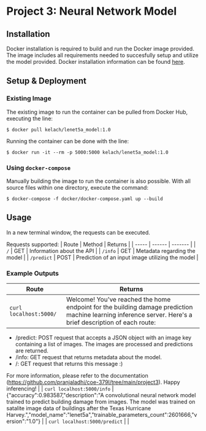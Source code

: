 # Project 3: Neural Network Model

## Installation

Docker installation is required to build and run the Docker image provided. The image includes all requirements needed to succesfully setup and utilize the model provided. Docker installation information can be found [here](https://docs.docker.com/engine/install/ubuntu/). 

## Setup & Deployment

### Existing Image

The existing image to run the container can be pulled from Docker Hub, executing the line:
```
$ docker pull kelach/lenet5a_model:1.0
```
Running the container can be done with the line:
```
$ docker run -it --rm -p 5000:5000 kelach/lenet5a_model:1.0
```

### Using `docker-compose`

Manually building the image to run the container is also possible. With all source files within one directory, execute the command:
```
$ docker-compose -f docker/docker-compose.yaml up --build
```

## Usage

In a new terminal window, the requests can be executed.

Requests supported:
| Route | Method | Returns |
| ----- | ------ | ------- |
| `/`   | GET | Information about the API |
| `/info` | GET | Metadata regarding the model |
| `/predict` | POST | Prediction of an input image utilizing the model |


### Example Outputs
| Route | Returns |
| ----- | ------- |
| `curl localhost:5000/` | Welcome! You've reached the home endpoint for the building damage prediction machine learning inference server. Here's a brief description of each route:
- /predict: POST request that accepts a JSON object with an image key containing a list of images. The images are processed and predictions are returned.
- /info: GET request that returns metadata about the model.
- /: GET request that returns this message :)

For more information, please refer to the documentation (https://github.com/pranjaladhi/coe-379l/tree/main/project3).
Happy inferencing! |
| `curl localhost:5000/info` | {"accuracy":0.983587,"description":"A convolutional neural network model trained to predict building damage from images. The model was trained on satalite image data of buildings after the Texas Hurricane Harvey.","model_name":"lenet5a","trainable_parameters_count":2601666,"version":"1.0"} |
| `curl localhost:5000/predict` |  |
